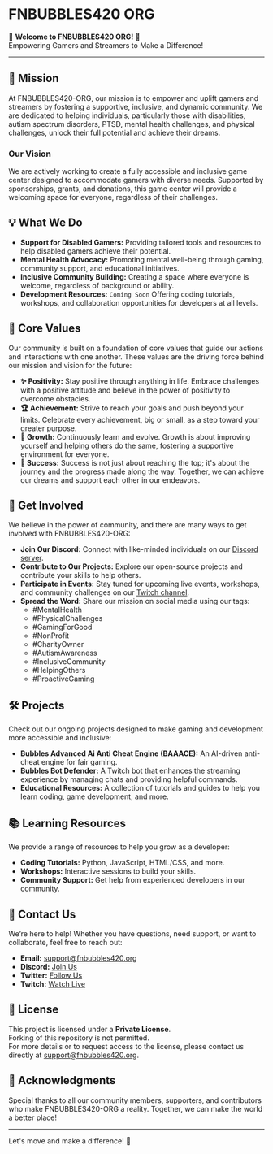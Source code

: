 # FNBUBBLES420 ORG

🌟 **Welcome to FNBUBBLES420 ORG!** 🌟  
Empowering Gamers and Streamers to Make a Difference!

---

## 🎯 Mission

At FNBUBBLES420-ORG, our mission is to empower and uplift gamers and streamers by fostering a supportive, inclusive, and dynamic community. We are dedicated to helping individuals, particularly those with disabilities, autism spectrum disorders, PTSD, mental health challenges, and physical challenges, unlock their full potential and achieve their dreams.

### Our Vision

We are actively working to create a fully accessible and inclusive game center designed to accommodate gamers with diverse needs. Supported by sponsorships, grants, and donations, this game center will provide a welcoming space for everyone, regardless of their challenges.

## 💡 What We Do

- **Support for Disabled Gamers:** Providing tailored tools and resources to help disabled gamers achieve their potential.
- **Mental Health Advocacy:** Promoting mental well-being through gaming, community support, and educational initiatives.
- **Inclusive Community Building:** Creating a space where everyone is welcome, regardless of background or ability.
- **Development Resources:** `Coming Soon` Offering coding tutorials, workshops, and collaboration opportunities for developers at all levels.

## 🌟 Core Values

Our community is built on a foundation of core values that guide our actions and interactions with one another. These values are the driving force behind our mission and vision for the future:

- **✨ Positivity:** Stay positive through anything in life. Embrace challenges with a positive attitude and believe in the power of positivity to overcome obstacles.
- **🏆 Achievement:** Strive to reach your goals and push beyond your limits. Celebrate every achievement, big or small, as a step toward your greater purpose.
- **🌱 Growth:** Continuously learn and evolve. Growth is about improving yourself and helping others do the same, fostering a supportive environment for everyone.
- **🚀 Success:** Success is not just about reaching the top; it's about the journey and the progress made along the way. Together, we can achieve our dreams and support each other in our endeavors.

## 🚀 Get Involved

We believe in the power of community, and there are many ways to get involved with FNBUBBLES420-ORG:

- **Join Our Discord:** Connect with like-minded individuals on our [Discord server](https://discord.fnbubbles420.org/invite).
- **Contribute to Our Projects:** Explore our open-source projects and contribute your skills to help others.
- **Participate in Events:** Stay tuned for upcoming live events, workshops, and community challenges on our [Twitch channel](https://www.twitch.tv/fnbubbles420org).
- **Spread the Word:** Share our mission on social media using our tags:
  - #MentalHealth
  - #PhysicalChallenges
  - #GamingForGood
  - #NonProfit
  - #CharityOwner
  - #AutismAwareness
  - #InclusiveCommunity
  - #HelpingOthers
  - #ProactiveGaming

## 🛠️ Projects

Check out our ongoing projects designed to make gaming and development more accessible and inclusive:

- **Bubbles Advanced Ai Anti Cheat Engine (BAAACE):** An AI-driven anti-cheat engine for fair gaming.
- **Bubbles Bot Defender:** A Twitch bot that enhances the streaming experience by managing chats and providing helpful commands.
- **Educational Resources:** A collection of tutorials and guides to help you learn coding, game development, and more.

## 📚 Learning Resources

We provide a range of resources to help you grow as a developer:

- **Coding Tutorials:** Python, JavaScript, HTML/CSS, and more.
- **Workshops:** Interactive sessions to build your skills.
- **Community Support:** Get help from experienced developers in our community.

## 💬 Contact Us

We’re here to help! Whether you have questions, need support, or want to collaborate, feel free to reach out:

- **Email:** [support@fnbubbles420.org](mailto:support@fnbubbles420.org)
- **Discord:** [Join Us](https://discord.fnbubbles420.org/invite)
- **Twitter:** [Follow Us](https://twitter.com/fnbubbles420)
- **Twitch:** [Watch Live](https://www.twitch.tv/fnbubbles420org)

## 📄 License

This project is licensed under a **Private License**.  
Forking of this repository is not permitted.  
For more details or to request access to the license, please contact us directly at [support@fnbubbles420.org](mailto:support@fnbubbles420.org).

## 🙌 Acknowledgments

Special thanks to all our community members, supporters, and contributors who make FNBUBBLES420-ORG a reality. Together, we can make the world a better place!

---

Let's move and make a difference! 🚀
